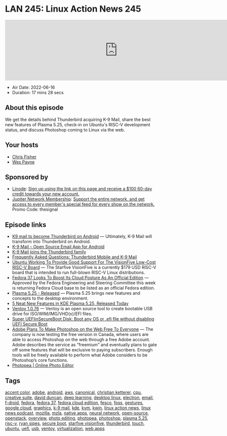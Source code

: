 # LAN 245: Linux Action News 245

<iframe src="https://player.fireside.fm/v2/DAcK9LdX+ZFyZXKTv?theme=dark" width="740" height="200" frameborder="0" scrolling="no"></iframe>

* Air Date: 2022-06-16
* Duration: 17 mins 28 secs

## About this episode

We get the details behind Thunderbird acquiring K-9 Mail, share the best new features of Plasma 5.25, check-in on Ubuntu's RISC-V development status, and discuss Photoshop coming to Linux via the web.

## Your hosts
* [Chris Fisher](https://linuxactionnews.com/hosts/chris)
* [Wes Payne](https://linuxactionnews.com/hosts/wes)

## Sponsored by

  * [Linode](http://linode.com/lan): [Sign up using the link on this page and receive a $100 60-day credit towards your new account. ](http://linode.com/lan)
  * [Jupiter Network Membership](http://jupiter.party): [Support the entire network, and get access to every member's special feed for every show on the network.](http://jupiter.party) Promo Code: thesignal



## Episode links

  * [K9 mail to become Thunderbird on Android](https://lwn.net/Articles/897712/ "K9 mail to become Thunderbird on Android") — Ultimately, K-9 Mail will transform into Thunderbird on Android.
  * [K-9 Mail – Open Source Email App for Android](https://github.com/thundernest/k-9 "K-9 Mail – Open Source Email App for Android")
  * [K-9 Mail joins the Thunderbird family](https://k9mail.app/2022/06/13/K-9-Mail-and-Thunderbird "K-9 Mail joins the Thunderbird family")
  * [Frequently Asked Questions: Thunderbird Mobile and K-9 Mail](https://blog.thunderbird.net/2022/06/faq-thunderbird-mobile-and-k-9-mail/ "Frequently Asked Questions: Thunderbird Mobile and K-9 Mail")
  * [Ubuntu Working To Provide Good Support For The VisionFive Low-Cost RISC-V Board](https://www.phoronix.com/scan.php?page=news_item&px=Ubuntu-VisionFive-WIP "Ubuntu Working To Provide Good Support For The VisionFive Low-Cost RISC-V Board") — The Starfive VisionFive is a currently $179 USD RISC-V board that is intended to run full-blown RISC-V Linux distributions. 
  * [Fedora 37 Looks To Boost Its Cloud Posture As An Official Edition](https://www.phoronix.com/scan.php?page=news_item&px=Fedora-Cloud-Base-37-Plan "Fedora 37 Looks To Boost Its Cloud Posture As An Official Edition") — Approved by the Fedora Engineering and Steering Committee this week is returning Fedora Cloud base to be listed as an official Fedora edition.
  * [Plasma 5.25 - Released](https://kde.org/announcements/plasma/5/5.25.0/ "Plasma 5.25 - Released") — Plasma 5.25 brings new features and concepts to the desktop environment.
  * [5 Neat New Features in KDE Plasma 5.25, Released Today](https://www.omgubuntu.co.uk/2022/06/kde-plasma-5-25-new-features "5 Neat New Features in KDE Plasma 5.25, Released Today")
  * [Ventoy 1.0.76](https://github.com/ventoy/Ventoy/releases/tag/v1.0.76 "Ventoy 1.0.76") — Ventoy is an open source tool to create bootable USB drive for ISO/WIM/IMG/VHD(x)/EFI files.
  * [Super UEFIinSecureBoot Disk: Boot any OS or .efi file without disabling UEFI Secure Boot](https://github.com/ValdikSS/Super-UEFIinSecureBoot-Disk "Super UEFIinSecureBoot Disk: Boot any OS or .efi file without disabling UEFI Secure Boot")
  * [Adobe Plans To Make Photoshop on the Web Free To Everyone](https://www.theverge.com/2022/6/14/23162580/photoshop-web-free-freemium-version-adobe "Adobe Plans To Make Photoshop on the Web Free To Everyone") — The company is now testing the free version in Canada, where users are able to access Photoshop on the web through a free Adobe account. Adobe describes the service as “freemium” and eventually plans to gate off some features that will be exclusive to paying subscribers. Enough tools will be freely available to perform what Adobe considers to be Photoshop’s core functions.
  * [Photopea | Online Photo Editor](https://www.photopea.com/ "Photopea | Online Photo Editor")



## Tags

[accent color](https://linuxactionnews.com/tags/accent%20color), [adobe](https://linuxactionnews.com/tags/adobe), [android](https://linuxactionnews.com/tags/android), [aws](https://linuxactionnews.com/tags/aws), [canonical](https://linuxactionnews.com/tags/canonical), [christian ketterer](https://linuxactionnews.com/tags/christian%20ketterer), [cpu](https://linuxactionnews.com/tags/cpu), [creative suite](https://linuxactionnews.com/tags/creative%20suite), [david duncan](https://linuxactionnews.com/tags/david%20duncan), [deep learning](https://linuxactionnews.com/tags/deep%20learning), [desktop linux](https://linuxactionnews.com/tags/desktop%20linux), [electron](https://linuxactionnews.com/tags/electron), [email](https://linuxactionnews.com/tags/email), [f-droid](https://linuxactionnews.com/tags/f-droid), [fedora](https://linuxactionnews.com/tags/fedora), [fedora 37](https://linuxactionnews.com/tags/fedora%2037), [fedora cloud edition](https://linuxactionnews.com/tags/fedora%20cloud%20edition), [fesco](https://linuxactionnews.com/tags/fesco), [foss](https://linuxactionnews.com/tags/foss), [gestures](https://linuxactionnews.com/tags/gestures), [google cloud](https://linuxactionnews.com/tags/google%20cloud), [graphics](https://linuxactionnews.com/tags/graphics), [k-9 mail](https://linuxactionnews.com/tags/k-9%20mail), [kde](https://linuxactionnews.com/tags/kde), [kvm](https://linuxactionnews.com/tags/kvm), [kwin](https://linuxactionnews.com/tags/kwin), [linux action news](https://linuxactionnews.com/tags/linux%20action%20news), [linux news podcast](https://linuxactionnews.com/tags/linux%20news%20podcast), [mozilla](https://linuxactionnews.com/tags/mozilla), [mzla](https://linuxactionnews.com/tags/mzla), [native apps](https://linuxactionnews.com/tags/native%20apps), [neural network](https://linuxactionnews.com/tags/neural%20network), [open-source](https://linuxactionnews.com/tags/open-source), [openstack](https://linuxactionnews.com/tags/openstack), [overview](https://linuxactionnews.com/tags/overview), [photo editing](https://linuxactionnews.com/tags/photo%20editing), [photopea](https://linuxactionnews.com/tags/photopea), [photoshop](https://linuxactionnews.com/tags/photoshop), [plasma 5.25](https://linuxactionnews.com/tags/plasma%205.25), [risc-v](https://linuxactionnews.com/tags/risc-v), [ryan sipes](https://linuxactionnews.com/tags/ryan%20sipes), [secure boot](https://linuxactionnews.com/tags/secure%20boot), [starfive visionfive](https://linuxactionnews.com/tags/starfive%20visionfive), [thunderbird](https://linuxactionnews.com/tags/thunderbird), [touch](https://linuxactionnews.com/tags/touch), [ubuntu](https://linuxactionnews.com/tags/ubuntu), [uefi](https://linuxactionnews.com/tags/uefi), [usb](https://linuxactionnews.com/tags/usb), [ventoy](https://linuxactionnews.com/tags/ventoy), [virtualization](https://linuxactionnews.com/tags/virtualization), [web apps](https://linuxactionnews.com/tags/web%20apps)